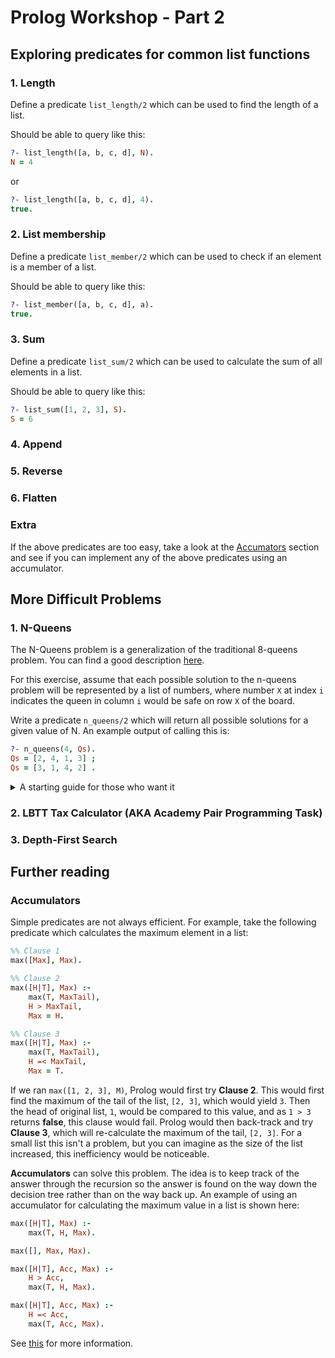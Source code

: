 # Prolog Workshop - Part 2

## Exploring predicates for common list functions

### 1. Length
Define a predicate `list_length/2` which can be used to find the length of a list.

Should be able to query like this:
```prolog
?- list_length([a, b, c, d], N).
N = 4
```
or
```prolog
?- list_length([a, b, c, d], 4).
true.
```
### 2. List membership
Define a predicate `list_member/2` which can be used to check if an element is a member of a list.

Should be able to query like this:
```prolog
?- list_member([a, b, c, d], a).
true.
```

### 3. Sum
Define a predicate `list_sum/2` which can be used to calculate the sum of all elements in a list.

Should be able to query like this:
```prolog
?- list_sum([1, 2, 3], S).
S = 6
```

### 4. Append

### 5. Reverse

### 6. Flatten

### Extra
If the above predicates are too easy, take a look at the [Accumators](#accumulators) section and see if you can implement any of the above predicates using an accumulator.
## More Difficult Problems

### 1. N-Queens
The N-Queens problem is a generalization of the traditional 8-queens problem. You can find a good description [here](https://leetcode.com/problems/n-queens/).

For this exercise, assume that each possible solution to the n-queens problem will be represented by a list of numbers, where number `X` at index `i` indicates the queen in column `i` would be safe on row `X` of the board.

Write a predicate `n_queens/2` which will return all possible solutions for a given value of N. An example output of calling this is:

```prolog
?- n_queens(4, Qs).
Qs = [2, 4, 1, 3] ;
Qs = [3, 1, 4, 2] .
```

<details>
<summary>A starting guide for those who want it</summary>

As a starting point, use the following:
```prolog
:- use_module(library(clpfd)).
n_queens(N, Qs) :-
    n_queens_logic(N, Qs),
    labeling([ff], Qs).

n_queens_logic(N, Qs) :-
    length(Qs, N),
    ins(Qs, 1..N),
    safe_queens(Qs).
```

You will need to create and complete the logic for the `safe_queens` predicate. The `clpfd` library contains some useful predicates for constraint logic, including `ins` and `labeling`. The `ins` predicate ensures all values in the Qs list are within the given range `1..N`. The `labeling` predicate, with the `[ff]` option, will systematically try out values that are within this range. See [this library documentation](https://www.swi-prolog.org/man/clpfd.html) for more information.
</details>

### 2. LBTT Tax Calculator (AKA Academy Pair Programming Task)

### 3. Depth-First Search

## Further reading

### Accumulators
Simple predicates are not always efficient. For example, take the following predicate which calculates the maximum element in a list:

```prolog
%% Clause 1
max([Max], Max).

%% Clause 2
max([H|T], Max) :-
    max(T, MaxTail),
    H > MaxTail,
    Max = H.

%% Clause 3
max([H|T], Max) :-
    max(T, MaxTail),
    H =< MaxTail,
    Max = T.
```

If we ran `max([1, 2, 3], M)`, Prolog would first try **Clause 2**. This would first find the maximum of the tail of the list, `[2, 3]`, which would yield `3`. Then the head of original list, `1`, would be compared to this value, and as `1 > 3` returns **false**, this clause would fail. Prolog would then back-track and try **Clause 3**, which will re-calculate the maximum of the tail, `[2, 3]`. For a small list this isn't a problem, but you can imagine as the size of the list increased, this inefficiency would be noticeable.

**Accumulators** can solve this problem. The idea is to keep track of the answer through the recursion so the answer is found on the way down the decision tree rather than on the way back up. An example of using an accumulator for calculating the maximum value in a list is shown here:

```prolog
max([H|T], Max) :-
    max(T, H, Max).

max([], Max, Max).

max([H|T], Acc, Max) :-
    H > Acc,
    max(T, H, Max).

max([H|T], Acc, Max) :-
    H =< Acc,
    max(T, Acc, Max).

```

See [this](https://lpn.swi-prolog.org/lpnpage.php?pagetype=html&pageid=lpn-htmlse20) for more information.